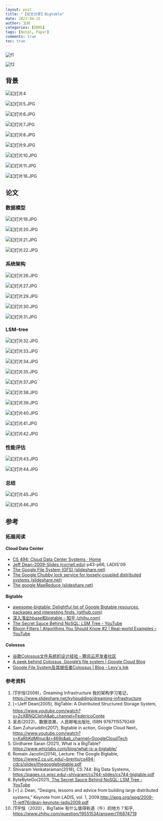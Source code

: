 ```yaml
---
layout: post
title: "【论文分享】Bigtable"
date: 2023-04-15
author: 玉树
categories: [DBMS]
tags: [NoSql, Paper]
comments: true
toc: true
---
```


![f1](https://s2.loli.net/2024/02/24/Xdfh5WgxTkLKRVH.jpg)

![f2](https://s2.loli.net/2024/02/24/BqnmeDlgUNyT7AO.jpg)

## 背景

![幻灯片4](https://s2.loli.net/2024/02/25/ZvzB5ixGa9VtmLc.jpg)

![幻灯片5.JPG](https://s2.loli.net/2024/02/25/Y47pO2Cc5xaWQkP.jpg)

![幻灯片6.JPG](https://s2.loli.net/2024/02/25/9kfJLGyi7SxvqNw.jpg)

![幻灯片7.JPG](https://s2.loli.net/2024/02/25/3AUh15neoMiuLYX.jpg)

![幻灯片8.JPG](https://s2.loli.net/2024/02/25/uOpVsXAB4nydR8I.jpg)

![幻灯片9.JPG](https://s2.loli.net/2024/02/25/aAOysqbhoUSTGrx.jpg)

![幻灯片10.JPG](https://s2.loli.net/2024/02/25/SWRwygomOATE6dc.jpg)

![幻灯片11.JPG](https://s2.loli.net/2024/02/25/fnb9ylA53SVWrZJ.jpg)

![幻灯片16.JPG](https://s2.loli.net/2024/02/25/6foBT19dA8KN2xC.jpg)

## 论文

### 数据模型

![幻灯片19.JPG](https://s2.loli.net/2024/02/25/AUq7IV6n2dXOrP8.jpg)

![幻灯片20.JPG](https://s2.loli.net/2024/02/25/JeqbADypS7auc6E.jpg)

![幻灯片21.JPG](https://s2.loli.net/2024/02/25/cUdlhmFQBrT24Z7.jpg)

![幻灯片22.JPG](https://s2.loli.net/2024/02/25/oTdCJ2m1wgLiNZ6.jpg)

### 系统架构

![幻灯片26.JPG](https://s2.loli.net/2024/02/25/r42TgqQHtoLnBVk.jpg)

![幻灯片27.JPG](https://s2.loli.net/2024/02/25/thwDauOYGQFBEMz.jpg)

![幻灯片29.JPG](https://s2.loli.net/2024/02/25/r2k6omCqp51BlE9.jpg)

![幻灯片30.JPG](https://s2.loli.net/2024/02/25/vXeEKxY5nio9WwQ.jpg)

![幻灯片31.JPG](https://s2.loli.net/2024/02/25/yo2kFZUibLplOxu.jpg)

### LSM-tree

![幻灯片32.JPG](https://s2.loli.net/2024/02/25/69KAH1eXkEGJPb2.jpg)

![幻灯片33.JPG](https://s2.loli.net/2024/02/25/pluoYUEJPS2NcdI.jpg)

![幻灯片34.JPG](https://s2.loli.net/2024/02/25/otmlDrEMwdYCUWa.jpg)

![幻灯片35.JPG](https://s2.loli.net/2024/02/25/AkMsTFHnrNt16iU.jpg)

![幻灯片37.JPG](https://s2.loli.net/2024/02/25/bgdLIVTvMWU4H5R.jpg)

![幻灯片38.JPG](https://s2.loli.net/2024/02/25/36CkTyYWesVtzK8.jpg)

![幻灯片39.JPG](https://s2.loli.net/2024/02/25/j9HN5XMhTP3ndwv.jpg)

![幻灯片40.JPG](https://s2.loli.net/2024/02/25/qp2kn7giCXfvtPe.jpg)

![幻灯片41.JPG](https://s2.loli.net/2024/02/25/uVZTbNIYa2i63dg.jpg)

![幻灯片42.JPG](https://s2.loli.net/2024/02/25/42tGJIApyMj8Nsd.jpg)

### 性能评估

![幻灯片43.JPG](https://s2.loli.net/2024/02/25/qctx2EF1eUOG7hA.jpg)

![幻灯片44.JPG](https://s2.loli.net/2024/02/25/McCT4hZzWJ9Q5a2.jpg)

### 总结

![幻灯片45.JPG](https://s2.loli.net/2024/02/25/C9GglzcfitUZ8jQ.jpg)

![幻灯片46.JPG](https://s2.loli.net/2024/02/25/xUzKlGW2ALbn6HR.jpg)

## 参考

### 拓展阅读

#### Cloud Data Center

- [CS 494: Cloud Data Center Systems · Home](https://www2.cs.uic.edu/~brents/cs494-cdcs/)
- [Jeff Dean-2009-Slides (cornell.edu)](https://www.cs.cornell.edu/projects/ladis2009/talks/dean-keynote-ladis2009.pdf) p43-p66, LADIS'09
- [The Google File System (GFS) (slideshare.net)](https://www.slideshare.net/romain_jacotin/the-google-file-system-gfs)
- [The Google Chubby lock service for loosely-coupled distributed systems (slideshare.net)](https://www.slideshare.net/romain_jacotin/the-google-chubby-lock-service-for-looselycoupled-distributed-systems)
- [The google MapReduce (slideshare.net)](https://www.slideshare.net/romain_jacotin/the-google-mapreduce)

#### Bigtable

- [awesome-bigtable: Delightful list of Google Bigtable resources, packages and interesting finds. (github.com)](https://github.com/zrosenbauer/awesome-bigtable)
- [深入浅出hbase和bigtable - 知乎 (zhihu.com)](https://zhuanlan.zhihu.com/p/33990921)
- [The Secret Sauce Behind NoSQL: LSM Tree - YouTube](https://www.youtube.com/watch?v=I6jB0nM9SKU&ab_channel=ByteByteGo)
- [Bloom Filters | Algorithms You Should Know #2 | Real-world Examples – YouTube](https://www.youtube.com/watch?v=V3pzxngeLqw&ab_channel=ByteByteGo)

#### Colossus

- [谷歌Colossus文件系统的设计经验 - 腾讯云开发者社区](https://cloud.tencent.com/developer/article/1971701?from=15425&areaSource=102001.1&traceId=-KKFcYXC7HCoJPq7BsS0H)
- [A peek behind Colossus, Google’s file system | Google Cloud Blog](https://cloud.google.com/blog/products/storage-data-transfer/a-peek-behind-colossus-googles-file-system)
- [Google File System及其继任者Colossus | Blog - Levy's Ink](https://levy.at/blog/22)

### 参考资料

1. 邝宇恒(2009)，Dreaming Infrastructure 我的架构学习笔记，https://www.slideshare.net/kyhpudding/dreaming-infrastructure
2. [⭐]Jeff Dean(2005), BigTable: A Distributed Structured Storage System, https://www.youtube.com/watch?v=2cXBNQClehA&ab_channel=FedericoConte
3. 吴垚(2022)，数据浪潮，人民邮电出版社, ISBN 9787115579249
4. Sam Zuhuruddin(2017), Bigtable in action, Google Cloud Next， https://www.youtube.com/watch?v=KaRbKdMInuc&t=469s&ab_channel=GoogleCloudTech
5. Girdharee Saran (2021), What is a BigTable? https://www.whizlabs.com/blog/what-is-a-bigtable/
6. Romain Jacotin(2014), Lecture: The Google Bigtable, https://www2.cs.uic.edu/~brents/cs494-cdcs/slides/thegooglebigtable.pdf
7. Shivaram Venkataraman(2018), CS 744: Big Data Systems, https://pages.cs.wisc.edu/~shivaram/cs744-slides/cs744-bigtable.pdf
8. ByteByteGo(2021),[ The Secret Sauce Behind NoSQL: LSM Tree - YouTube](https://www.youtube.com/watch?v=I6jB0nM9SKU&ab_channel=ByteByteGo)
9. [⭐] J. Dean, “Designs, lessons and advice from building large distributed systems,” Keynote from LADIS, vol. 1, 2009.http://iepg.org/iepg/2009-11-ietf76/dean-keynote-ladis2009.pdf
10. 邝宇恒（2020），BigTable 有什么值得称道（牛）的地方？知乎, https://www.zhihu.com/question/19551534/answer/116874719

